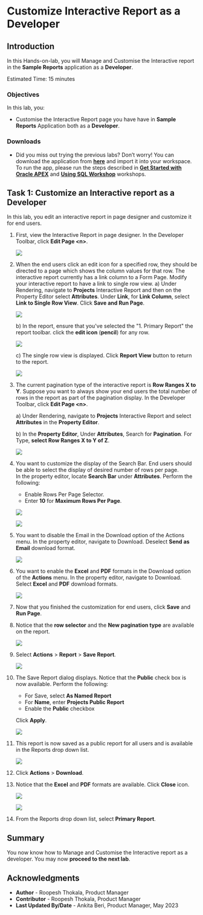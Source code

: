 # Customize Interactive Report as a Developer

## Introduction

In this Hands-on-lab, you will Manage and Customise the Interactive report in the **Sample Reports** application as a **Developer**.

Estimated Time: 15 minutes

### Objectives

In this lab, you:
- Customise the Interactive Report page you have have in **Sample Reports** Application both as a **Developer**.

### Downloads

- Did you miss out trying the previous labs? Don’t worry! You can download the application from **[here](files/sample-reporting-1.sql)** and import it into your workspace. To run the app, please run the steps described in **[Get Started with Oracle APEX](https://apexapps.oracle.com/pls/apex/r/dbpm/livelabs/run-workshop?p210_wid=3509)** and **[Using SQL Workshop](https://apexapps.oracle.com/pls/apex/r/dbpm/livelabs/run-workshop?p210_wid=3524)** workshops.


## Task 1: Customize an Interactive report as a Developer

In this lab, you edit an interactive report in page designer and customize it for end users.
1. First, view the Interactive Report in page designer. In the Developer Toolbar,
   click **Edit Page \<n\>**.

    ![](images/click-page1.png " ")  

2. When the end users click an edit icon for a specified row, they should be directed to a page which shows the column values for that row. The interactive report currently has a link column to a Form Page. Modify your interactive report to have a link to single row view.
    a) Under Rendering, navigate to **Projects** Interactive Report and then on the Property Editor select **Attributes**. Under **Link**, for **Link Column**, select **Link to Single Row View**. Click **Save and Run Page**.

    ![](images/change-srw.png " ")

    b)  In the report, ensure that you've selected the "1. Primary Report" the report toolbar. click the **edit icon** (**pencil**) for any row.

    ![](images/view-srw1.png " ")

    c) The single row view is displayed. Click **Report View** button to return to the report.

    ![](images/view-srw2.png " ")

3. The current pagination type of the interactive report is **Row Ranges X to Y**. Suppose you want to always show your end users the total number of rows in the report as part of the pagination display. In the Developer Toolbar, click **Edit Page \<n\>**.  

    a) Under Rendering, navigate to **Projects** Interactive Report and select **Attributes** in the **Property Editor**.  

    b) In the **Property Editor**, Under **Attributes**, Search for **Pagination**. For Type, **select Row Ranges X to Y of Z**.

    ![](images/change-pagination.png " ")

4. You want to customize the display of the Search Bar. End users should be able to select the display of desired number of rows per page.  
    In the property editor, locate **Search Bar** under **Attributes**. Perform the following:

    - Enable Rows Per Page Selector.
    - Enter **10** for **Maximum Rows Per Page**.

    ![](images/enable-rpp.png " ")

    ![](images/enable-rpp1.png " ")

5. You want to disable the Email in the Download option of the Actions menu. In the property editor, navigate to Download. Deselect **Send as Email** download format.

    ![](images/disable-email1.png " ")

6. You want to enable the **Excel** and **PDF** formats in the Download option of the **Actions** menu. In the property editor, navigate to Download. Select **Excel** and **PDF** download formats.

    ![](images/enable-downloads2.png " ")

7. Now that you finished the customization for end users, click **Save** and **Run Page**.

8. Notice that the **row selector** and the **New pagination type** are available on the report.

    ![](images/run-ir13.png " ")

9. Select **Actions** > **Report** > **Save Report**.

    ![](images/save-report2.png " ")

10. The Save Report dialog displays. Notice that the **Public** check box is now available. Perform the following:

    - For Save, select **As Named Report**
    - For **Name**, enter **Projects Public Report**
    - Enable the **Public** checkbox

    Click **Apply**.

    ![](images/save-report4.png " ")

11. This report is now saved as a public report for all users and is available in the Reports drop down list.

    ![](images/view-public-report.png " ")

12. Click **Actions** > **Download**.

13. Notice that the **Excel** and **PDF** formats are available. Click **Close** icon.

    ![](images/view-download1.png " ")

    ![](images/save-report5.png " ")

14. From the Reports drop down list, select **Primary Report**.

## Summary

You now know how to Manage and Customise the Interactive report as a developer. You may now **proceed to the next lab**.

## Acknowledgments

- **Author** - Roopesh Thokala, Product Manager
- **Contributor** - Roopesh Thokala, Product Manager
- **Last Updated By/Date** - Ankita Beri, Product Manager, May 2023
